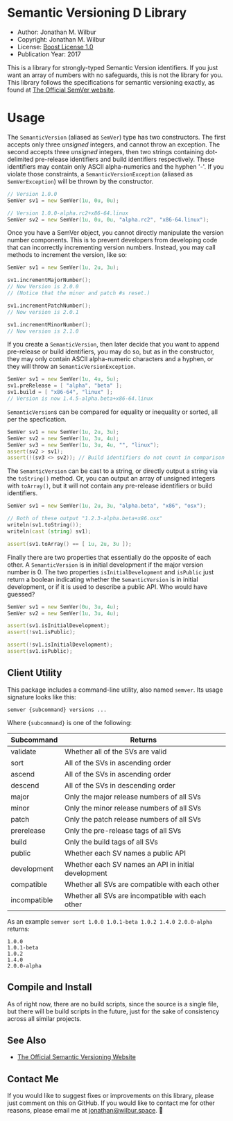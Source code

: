 # Semantic Versioning D Library

* Author: Jonathan M. Wilbur
* Copyright: Jonathan M. Wilbur
* License: [Boost License 1.0](http://www.boost.org/LICENSE_1_0.txt)
* Publication Year: 2017

This is a library for strongly-typed Semantic Version identifiers. If you just
want an array of numbers with no safeguards, this is not the library for you.
This library follows the specifications for semantic versioning exactly, as
found at [The Official SemVer website](http://semver.org/).

# Usage

The `SemanticVersion` (aliased as `SemVer`) type has two constructors.
The first accepts only three _unsigned_ integers, and cannot throw an
exception. The second accepts three _unsigned_ integers, then
two strings containing dot-delimited pre-release identifiers and build
identifiers respectively. These identifiers may contain only ASCII
alpha-numerics and the hyphen '-'. If you violate those constraints,
a `SemanticVersionException` (aliased as `SemVerException`) will be
thrown by the constructor.

```d 
// Version 1.0.0
SemVer sv1 = new SemVer(1u, 0u, 0u);

// Version 1.0.0-alpha.rc2+x86-64.linux
SemVer sv2 = new SemVer(1u, 0u, 0u, "alpha.rc2", "x86-64.linux");
```

Once you have a SemVer object, you cannot directly manipulate the version
number components. This is to prevent developers from developing code that
can incorrectly incrementing version numbers. Instead, you may call
methods to increment the version, like so:

```d
SemVer sv1 = new SemVer(1u, 2u, 3u);

sv1.incrementMajorNumber();
// Now Version is 2.0.0
// (Notice that the minor and patch #s reset.)

sv1.incrementPatchNumber();
// Now version is 2.0.1

sv1.incrementMinorNumber();
// Now version is 2.1.0

```

If you create a `SemanticVersion`, then later decide that you want to append
pre-release or build identifiers, you may do so, but as in the constructor,
they may only contain ASCII alpha-numeric characters and a hyphen, or they will
throw an `SemanticVersionException`.

```d
SemVer sv1 = new SemVer(1u, 4u, 5u);
sv1.preRelease = [ "alpha", "beta" ];
sv1.build = [ "x86-64", "linux" ];
// Version is now 1.4.5-alpha.beta+x86-64.linux
```

`SemanticVersion`s can be compared for equality or inequality or sorted, all per the specfication.

```d
SemVer sv1 = new SemVer(1u, 2u, 3u);
SemVer sv2 = new SemVer(1u, 3u, 4u);
SemVer sv3 = new SemVer(1u, 3u, 4u, "", "linux");
assert(sv2 > sv1);
assert(!(sv3 <> sv2)); // Build identifiers do not count in comparison
```

The `SemanticVersion` can be cast to a string, or directly output a string via
the `toString()` method. Or, you can output an array of unsigned integers with
`toArray()`, but it will not contain any pre-release identifiers or build
identifiers.

```d
SemVer sv1 = new SemVer(1u, 2u, 3u, "alpha.beta", "x86", "osx");

// Both of these output "1.2.3-alpha.beta+x86.osx"
writeln(sv1.toString());
writeln(cast (string) sv1);

assert(sv1.toArray() == [ 1u, 2u, 3u ]);
```

Finally there are two properties that essentially do the opposite of each
other. A `SemanticVersion` is in initial development if the major version
number is 0. The two properties `isInitialDevelopment` and `isPublic` just
return a boolean indicating whether the `SemanticVersion` is in initial
development, or if it is used to describe a public API. Who would have
guessed?

```d
SemVer sv1 = new SemVer(0u, 3u, 4u);
SemVer sv2 = new SemVer(1u, 3u, 4u);

assert(sv1.isInitialDevelopment);
assert(!sv1.isPublic);

assert(!sv1.isInitialDevelopment);
assert(sv1.isPublic);
```

## Client Utility

This package includes a command-line utility, also named `semver`. Its usage
signature looks like this:

`semver {subcommand} versions ...`

Where `{subcommand}` is one of the following:

Subcommand   | Returns
-------------|-----
validate     | Whether all of the SVs are valid
sort         | All of the SVs in ascending order
ascend       | All of the SVs in ascending order
descend      | All of the SVs in descending order
major        | Only the major release numbers of all SVs
minor        | Only the minor release numbers of all SVs
patch        | Only the patch release numbers of all SVs
prerelease   | Only the pre-release tags of all SVs
build        | Only the build tags of all SVs
public       | Whether each SV names a public API
development  | Whether each SV names an API in initial development
compatible   | Whether all SVs are compatible with each other
incompatible | Whether all SVs are incompatible with each other

As an example `semver sort 1.0.0 1.0.1-beta 1.0.2 1.4.0 2.0.0-alpha` returns:

```
1.0.0
1.0.1-beta
1.0.2
1.4.0
2.0.0-alpha
```

## Compile and Install

As of right now, there are no build scripts, since the source is a single file,
but there will be build scripts in the future, just for the sake of consistency
across all similar projects.

## See Also

* [The Official Semantic Versioning Website](http://semver.org/)

## Contact Me

If you would like to suggest fixes or improvements on this library, please just
comment on this on GitHub. If you would like to contact me for other reasons,
please email me at [jonathan@wilbur.space](mailto:jonathan@wilbur.space). :boar: